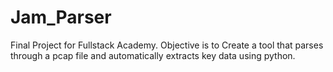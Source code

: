 # Jam_Parser
Final Project for Fullstack Academy. Objective is to Create a tool that parses through a pcap file and automatically extracts key data using python.
